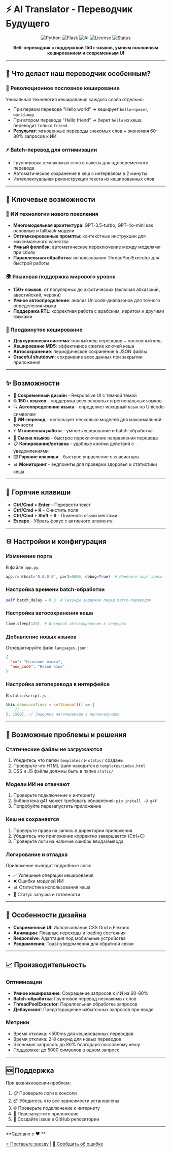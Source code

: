 # ⚡ AI Translator - Переводчик Будущего

<div align="center">

![Python](https://img.shields.io/badge/Python-3.8%2B-3776ab?style=for-the-badge&logo=python&logoColor=white)
![Flask](https://img.shields.io/badge/Flask-2.3%2B-000000?style=for-the-badge&logo=flask&logoColor=white)
![AI](https://img.shields.io/badge/AI-Powered-FF6B6B?style=for-the-badge&logo=openai&logoColor=white)
![License](https://img.shields.io/badge/License-MIT-00D4AA?style=for-the-badge&logo=opensourceinitiative&logoColor=white)
![Status](https://img.shields.io/badge/Status-Active-00C851?style=for-the-badge&logo=checkmarx&logoColor=white)

**Веб-переводчик с поддержкой 150+ языков, умным пословным кешированием и современным UI**

</div>

---

## 🎯 Что делает наш переводчик особенным?

### 🧠 **Революционное пословное кеширование**
Уникальная технология кеширования каждого слова отдельно:
- При первом переводе "Hello world" → кеширует `hello→привет`, `world→мир`  
- При втором переводе "Hello friend" → берет `hello` из кеша, переводит только `friend`
- **Результат**: мгновенные переводы знакомых слов + экономия 60-80% запросов к ИИ

### ⚡ **Batch-перевод для оптимизации**
- Группировка незнакомых слов в пакеты для одновременного перевода
- Автоматическое сохранение в кеш с интервалом в 2 минуты
- Интеллектуальная реконструкция текста из кешированных слов

---

## 🚀 Ключевые возможности

### 🤖 **ИИ технологии нового поколения**
- **Многомодельная архитектура**: GPT-3.5-turbo, GPT-4o-mini как основные и fallback модели
- **Оптимизированные промпты**: контекстные инструкции для максимального качества
- **Умный фоллбэк**: автоматическое переключение между моделями при сбоях
- **Параллельная обработка**: использование ThreadPoolExecutor для быстрой работы

### 🌍 **Языковая поддержка мирового уровня** 
- **150+ языков**: от популярных до экзотических (включая абхазский, авестийский, чероки)
- **Умное автоопределение**: анализ Unicode-диапазонов для точного определения языка
- **Поддержка RTL**: корректная работа с арабским, ивритом и другими языками

### 💾 **Продвинутое кеширование**
- **Двухуровневая система**: полный кеш переводов + пословный кеш
- **Хеширование MD5**: эффективное сжатие ключей кеша
- **Автосохранение**: периодическое сохранение в JSON файлы
- **Graceful shutdown**: сохранение всех данных при закрытии приложения

---

## ✨ Возможности

- 🎨 **Современный дизайн** - Responsive UI с темной темой
- 🌐 **150+ языков** - поддержка всех основных и региональных языков
- 🔍 **Автоопределение языка** - определяет исходный язык по Unicode-символам
- 🧠 **ИИ-перевод** - использует несколько моделей для максимальной точности
- ⚡ **Мгновенная работа** - умное кеширование и batch-обработка
- 🔄 **Смена языков** - быстрое переключение направления перевода
- 📋 **Копирование/вставка** - удобные кнопки действий с уведомлениями
- ⌨️ **Горячие клавиши** - быстрое управление с клавиатуры
- 📊 **Мониторинг** - эндпоинты для проверки здоровья и статистики кеша

---

## 🎯 Горячие клавиши

- **Ctrl/Cmd + Enter** - Перевести текст
- **Ctrl/Cmd + K** - Очистить поля
- **Ctrl/Cmd + Shift + S** - Поменять языки местами
- **Escape** - Убрать фокус с активного элемента

---

## ⚙️ Настройки и конфигурация

### Изменение порта
В файле `app.py`:
```python
app.run(host='0.0.0.0', port=5000, debug=True)  # Измените порт здесь
```

### Настройка времени batch-обработки
```python
self.batch_delay = 0.3  # Секунды задержки перед batch-переводом
```

### Настройка автосохранения кеша
```python
time.sleep(120)  # Интервал автосохранения в секундах
```

### Добавление новых языков
Отредактируйте файл `languages.json`:
```json
{
  "xx": "Название языка",
  "new_code": "Новый язык"
}
```

### Настройка автоперевода в интерфейсе
В `static/script.js`:
```javascript
this.debounceTimer = setTimeout(() => {
    // ...
}, 1500); // Задержка автоперевода в миллисекундах
```

---

## 🔧 Возможные проблемы и решения

### Статические файлы не загружаются
1. Убедитесь что папки `templates/` и `static/` созданы
2. Проверьте что HTML файл находится в `templates/index.html`
3. CSS и JS файлы должны быть в папке `static/`

### Модели ИИ не отвечают
1. Проверьте подключение к интернету
2. Библиотека g4f может требовать обновления: `pip install -U g4f`
3. Попробуйте перезапустить приложение

### Кеш не сохраняется
1. Проверьте права на запись в директории приложения
2. Убедитесь что приложение корректно завершается (Ctrl+C)
3. Проверьте логи на наличие ошибок ввода/вывода

### Логирование и отладка
Приложение выводит подробные логи:
- ✅ Успешные операции кеширования
- ❌ Ошибки моделей ИИ
- 📊 Статистика использования кеша
- 🚀 Статус запуска и готовности

---

## 🎨 Особенности дизайна

- **Современный UI**: Использование CSS Grid и Flexbox
- **Анимации**: Плавные переходы и loading состояния
- **Responsive**: Адаптация под мобильные устройства
- **Уведомления**: Toast-уведомления для обратной связи

---

## 📈 Производительность

### Оптимизации
- **Умное кеширование**: Сокращение запросов к ИИ на 60-80%
- **Batch-обработка**: Групповой перевод незнакомых слов
- **ThreadPoolExecutor**: Параллельная обработка запросов
- **Дебаунсинг**: Предотвращение избыточных запросов при вводе

### Метрики
- Время отклика: <500ms для кешированных переводов
- Время отклика: 2-8 секунд для новых переводов
- Экономия запросов: до 80% благодаря пословному кешу
- Поддержка: до 5000 символов в одном запросе

---

## 🆘 Поддержка

При возникновении проблем:

1. 📋 Проверьте логи в консоли
2. 📦 Убедитесь что все зависимости установлены
3. 🌐 Проверьте подключение к интернету
4. 🔄 Перезапустите приложение
5. 📧 Создайте issue в GitHub репозитории

---

**Сделано с ❤️ **

[⭐ Поставьте звезду](https://github.com/disconnect-dev/g4f-translator) | [🐛 Сообщить об ошибке](https://github.com/disconnect-dev/g4f-translator/issues)

</div>
